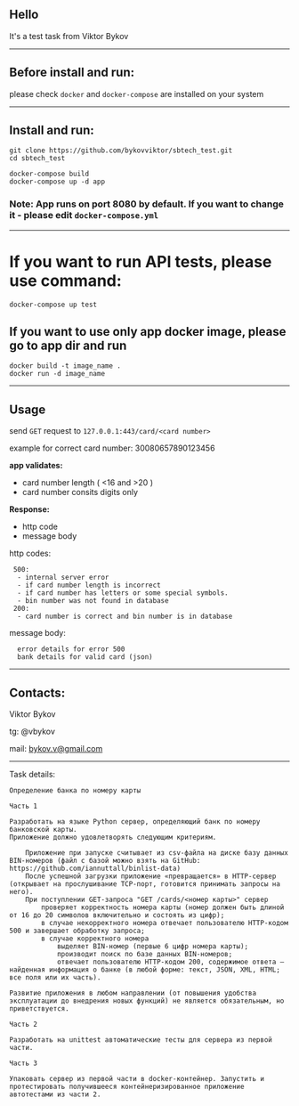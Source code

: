 ## Hello
It's a test task from Viktor Bykov

___
## Before install and run:

please check `docker` and `docker-compose` are installed on your system

___
## Install and run:

```
git clone https://github.com/bykovviktor/sbtech_test.git
cd sbtech_test

docker-compose build
docker-compose up -d app 
```

### Note: App runs on port 8080 by default. If you want to change it - please edit `docker-compose.yml`

___
# If you want to run API tests, please use command:

```
docker-compose up test
```

## If you want to use only app docker image, please go to app dir and run

```
docker build -t image_name .
docker run -d image_name
```
___
## Usage

send `GET` request to `127.0.0.1:443/card/<card number>`

example for correct card number: 30080657890123456

**app validates:**
 - card number length ( <16 and >20 )
 - card number consits digits only

**Response:**
 - http code
 - message body

http codes:
``` 
 500:
  - internal server error
  - if card number length is incorrect
  - if card number has letters or some special symbols.
  - bin number was not found in database
 200:
  - card number is correct and bin number is in database
```

message body:
```
  error details for error 500
  bank details for valid card (json)
```
___
## Contacts:
 
 Viktor Bykov
 
 tg: @vbykov

 mail: bykov.v@gmail.com

___
Task details:


```
Определение банка по номеру карты

Часть 1

Разработать на языке Python сервер, определяющий банк по номеру банковской карты.
Приложение должно удовлетворять следующим критериям.

    Приложение при запуске считывает из csv-файла на диске базу данных BIN-номеров (файл с базой можно взять на GitHub: https://github.com/iannuttall/binlist-data)
    После успешной загрузки приложение «превращается» в HTTP-сервер (открывает на прослушивание TCP-порт, готовится принимать запросы на него).
    При поступлении GET-запроса "GET /cards/<номер карты>" сервер
        проверяет корректность номера карты (номер должен быть длиной от 16 до 20 символов включительно и состоять из цифр);
        в случае некорректного номера отвечает пользователю HTTP-кодом 500 и завершает обработку запроса;
        в случае корректного номера
            выделяет BIN-номер (первые 6 цифр номера карты);
            производит поиск по базе данных BIN-номеров;
            отвечает пользователю HTTP-кодом 200, содержимое ответа – найденная информация о банке (в любой форме: текст, JSON, XML, HTML; все поля или их часть).

Развитие приложения в любом направлении (от повышения удобства эксплуатации до внедрения новых функций) не является обязательным, но приветствуется.

Часть 2

Разработать на unittest автоматические тесты для сервера из первой части.

Часть 3

Упаковать сервер из первой части в docker-контейнер. Запустить и протестировать получившееся контейнеризированное приложение автотестами из части 2.
```
